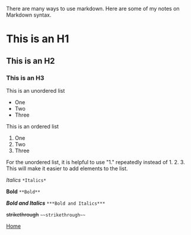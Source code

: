 There are many ways to use markdown. Here are some of my notes on Markdown syntax.

# This is an H1
## This is an H2
### This is an H3

This is an unordered list
* One
* Two
* Three

This is an ordered list
1. One
1. Two
1. Three

For the unordered list, it is helpful to use "1." repeatedly instead of 1. 2. 3. This will make it easier to add elements to the list. 

*Italics*
```*Italics*```

**Bold**
```**Bold**```

***Bold and Italics***
```***Bold and Italics***```

~~strikethrough~~
```~~strikethrough~~```

[Home](README.md)
